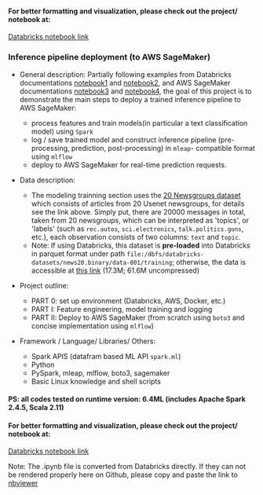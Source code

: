 #### For better formatting and visualization, please check out the project/ notebook at:<br>
[Databricks notebook link](https://databricks-prod-cloudfront.cloud.databricks.com/public/4027ec902e239c93eaaa8714f173bcfc/6227236730275197/3490305292750161/5214049462728440/latest.html)

### Inference pipeline deployment (to AWS SageMaker)

- General description:
  Partially following examples from Databricks documentations [notebook1](https://docs.databricks.com/applications/mlflow/tracking-examples.html#train-a-pyspark-model-and-save-in-mleap-format) and [notebook2](https://docs.databricks.com/applications/mlflow/mleap-model-deployment-on-sagemaker.html), and AWS SageMaker documentations [notebook3](https://github.com/awslabs/amazon-sagemaker-examples/blob/master/advanced_functionality/inference_pipeline_sparkml_blazingtext_dbpedia/inference_pipeline_sparkml_blazingtext_dbpedia.ipynb) and [notebook4](https://github.com/awslabs/amazon-sagemaker-examples/blob/master/advanced_functionality/inference_pipeline_sparkml_xgboost_car_evaluation/inference_pipeline_sparkml_xgboost_car_evaluation.ipynb), the goal of this project is to demonstrate the main steps to deploy a trained inference pipeline to AWS SageMaker:
  - process features and train models(in particular a text classification model) using `Spark`
  - log / save trained model and construct inference pipeline (pre-processing, prediction, post-processing) in `mleap`- compatible format using `mlflow`
  - deploy to AWS SageMaker for real-time prediction requests.
  
- Data description:
  - The modeling trainning section uses the [20 Newsgroups dataset](http://kdd.ics.uci.edu/databases/20newsgroups/20newsgroups.html) which consists of articles from 20 Usenet newsgroups, for details see the link above. Simply put, there are 20000 messages in total, taken from 20 newsgroups, which can be interpreted as 'topics', or 'labels' (such as `rec.autos`, `sci.electronics`, `talk.politics.guns`, etc.), each observation consists of two columns: `text` and `topic`.
  - Note: If using Databricks, this dataset is **pre-loaded** into Databricks in parquet format under path `file:/dbfs/databricks-datasets/news20.binary/data-001/training`; otherwise, the data is accessible at [this link](http://kdd.ics.uci.edu/databases/20newsgroups/20_newsgroups.tar.gz) (17.3M; 61.6M uncompressed)

- Project outline:
  - PART 0: set up environment (Databricks, AWS, Docker, etc.)
  - PART I: Feature engineering, model training and logging
  - PART II: Deploy to AWS SageMaker (from scratch using `boto3` and concise implementation using `mlflow`)
      
- Framework / Language/ Libraries/ Others:
  - Spark APIS (datafram based ML API `spark.ml`) 
  - Python
  - PySpark, mleap, mlflow, boto3, sagemaker
  - Basic Linux knowledge and shell scripts

#### PS: all codes tested on runtime version: 6.4ML (includes Apache Spark 2.4.5, Scala 2.11)

#### For better formatting and visualization, please check out the project/ notebook at:<br>
[Databricks notebook link](https://databricks-prod-cloudfront.cloud.databricks.com/public/4027ec902e239c93eaaa8714f173bcfc/6227236730275197/3490305292750161/5214049462728440/latest.html)


Note: The .ipynb file is converted from Databricks directly.
If they can not be rendered properly here on Github, please copy and paste the link to [nbviewer](https://nbviewer.jupyter.org)

